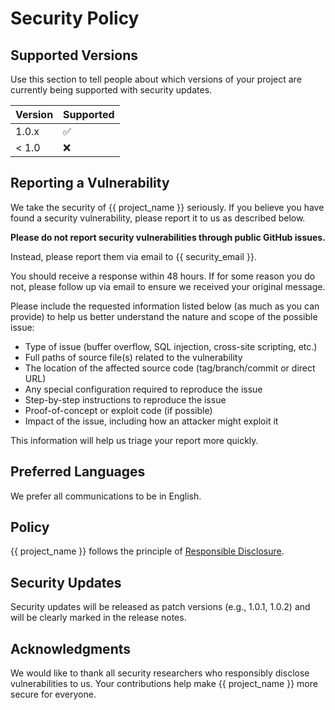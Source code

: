 # Security Policy

## Supported Versions

Use this section to tell people about which versions of your project are currently being supported with security updates.

| Version | Supported          |
| ------- | ------------------ |
| 1.0.x   | :white_check_mark: |
| < 1.0   | :x:                |

## Reporting a Vulnerability

We take the security of {{ project_name }} seriously. If you believe you have found a security vulnerability, please report it to us as described below.

**Please do not report security vulnerabilities through public GitHub issues.**

Instead, please report them via email to {{ security_email }}.

You should receive a response within 48 hours. If for some reason you do not, please follow up via email to ensure we received your original message.

Please include the requested information listed below (as much as you can provide) to help us better understand the nature and scope of the possible issue:

- Type of issue (buffer overflow, SQL injection, cross-site scripting, etc.)
- Full paths of source file(s) related to the vulnerability
- The location of the affected source code (tag/branch/commit or direct URL)
- Any special configuration required to reproduce the issue
- Step-by-step instructions to reproduce the issue
- Proof-of-concept or exploit code (if possible)
- Impact of the issue, including how an attacker might exploit it

This information will help us triage your report more quickly.

## Preferred Languages

We prefer all communications to be in English.

## Policy

{{ project_name }} follows the principle of [Responsible Disclosure](https://en.wikipedia.org/wiki/Responsible_disclosure).

## Security Updates

Security updates will be released as patch versions (e.g., 1.0.1, 1.0.2) and will be clearly marked in the release notes.

## Acknowledgments

We would like to thank all security researchers who responsibly disclose vulnerabilities to us. Your contributions help make {{ project_name }} more secure for everyone.
